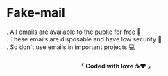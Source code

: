 # Fake-mail
. All emails are available to the public for free 🎫<br>
. These emails are disposable and have low security 🔐<br>
. So don't use emails in important projects 💻<br>

<h4 align="center">⌜ Coded with love ☕❤ ⌟</h4>
